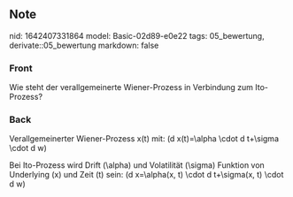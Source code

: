 ## Note
nid: 1642407331864
model: Basic-02d89-e0e22
tags: 05_bewertung, derivate::05_bewertung
markdown: false

### Front
Wie steht der verallgemeinerte Wiener-Prozess in Verbindung zum Ito-Prozess?

### Back
Verallgemeinerter Wiener-Prozess x(t) mit:
\(d x(t)=\alpha \cdot d t+\sigma \cdot d w\)

Bei Ito-Prozess wird Drift \(\alpha\) und Volatilität \(\sigma\) Funktion von Underlying \(x\) und Zeit \(t\) sein:
\(d x=\alpha(x, t) \cdot d t+\sigma(x, t) \cdot d w\)
